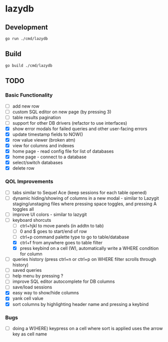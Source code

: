 # lazydb

## Development

```
go run ./cmd/lazydb
```

## Build

```
go build ./cmd/lazydb
```

## TODO

### Basic Functionality

- [ ] add new row
- [ ] custom SQL editor on new page (by pressing 3)
- [ ] table results pagination
- [ ] support for other DB drivers (refactor to use interfaces)
- [x] show error modals for failed queries and other user-facing errors
- [x] update timestamp fields to NOW()
- [x] row value viewer (broken atm)
- [x] view for columns and indexes
- [x] home page - read config file for list of databases
- [x] home page - connect to a database
- [x] select/switch databases
- [x] delete row

### QOL Improvements

- [ ] tabs similar to Sequel Ace (keep sessions for each table opened)
- [ ] dynamic hiding/showing of columns in a new modal - similar to Lazygit staging/unstaging files where pressing space toggles, and pressing A toggles all
- [ ] improve UI colors - similar to lazygit
- [ ] keyboard shorcuts
  - [ ] ctrl+hjkl to move panels (in addtn to tab)
  - [ ] 0 and $ goes to start/end of row
  - [ ] ctrl+p command palette type to go to table/database
  - [x] ctrl+f from anywhere goes to table filter
  - [x] press keybind on a cell (W), automatically write a WHERE condition for column
- [ ] queries history (press ctrl+n or ctrl+p on WHERE filter scrolls through history)
- [ ] saved queries
- [ ] help menu by pressing ?
- [ ] improve SQL editor autocomplete for DB columns
- [ ] save/load sessions
- [x] easy way to show/hide columns
- [x] yank cell value
- [x] sort columns by highlighting header name and pressing a keybind

### Bugs

- [ ] doing a W(HERE) keypress on a cell where sort is applied uses the arrow key as cell name
